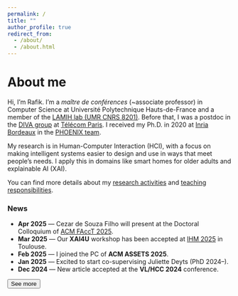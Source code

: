 ```yaml
---
permalink: /
title: ""
author_profile: true
redirect_from:
  - /about/
  - /about.html
---
```


About me
======

Hi, I’m Rafik. I’m a *maître de conférences* (~associate professor) in Computer Science at Université Polytechnique Hauts-de-France and a member of the [LAMIH lab (UMR CNRS 8201)](https://www.uphf.fr/lamih). Before that, I was a postdoc in the [DIVA group](https://diva.telecom-paristech.fr/) at [Télécom Paris](https://www.telecom-paris.fr/). I received my Ph.D. in 2020 at [Inria Bordeaux](https://www.inria.fr/fr/centre-inria-universite-bordeaux) in the [PHOENIX team](http://phoenix.inria.fr/).

My research is in Human-Computer Interaction (HCI), with a focus on making intelligent systems easier to design and use in ways that meet people’s needs. I apply this in domains like smart homes for older adults and explainable AI (XAI).

You can find more details about my [research activities](/research/) and [teaching responsibilities](/teaching/).


<div class="news-section">
  <h3>News</h3>
  <ul class="news-list">
    <li><strong>Apr 2025</strong> — Cezar de Souza Filho will present at the Doctoral Colloquium of <a href="#">ACM FAccT 2025</a>.</li>
    <li><strong>Mar 2025</strong> — Our <strong>XAI4U</strong> workshop has been accepted at <a href="#">IHM 2025</a> in Toulouse.</li>
    <li><strong>Feb 2025</strong> — I joined the PC of <strong>ACM ASSETS 2025</strong>.</li>
    <li class="more-news"><strong>Jan 2025</strong> — Excited to start co-supervising Juliette Deyts (PhD 2024–).</li>
    <li class="more-news"><strong>Dec 2024</strong> — New article accepted at the <strong>VL/HCC 2024</strong> conference.</li>
  </ul>
  <button id="toggle-news" class="see-more-btn">See more</button>
</div>












